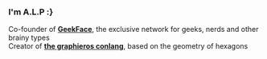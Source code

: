 ### I'm A.L.P :}

Co-founder of <a href="https://www.geekface.alpratech.com"><b>GeekFace</b></a>, the exclusive network for geeks, nerds and other brainy types
<br/>
Creator of <a href="https://en.graphieros.com"><b>the graphieros conlang</b></a>, based on the geometry of hexagons

